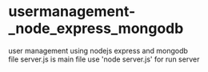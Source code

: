 # usermanagement-_node_express_mongodb
user management using nodejs express and mongodb<br />
file server.js is main file  use 'node server.js' for run server
